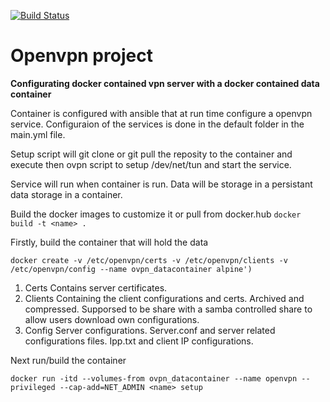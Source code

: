 [![Build Status](https://travis-ci.org/Sifungurux/ansible-openvpn-docker.svg?branch=master)](https://travis-ci.org/Sifungurux/ansible-openvpn-docker)
# Openvpn project
**Configurating docker contained vpn server 
with a docker contained data container** 

Container is configured with ansible that at run time configure a openvpn
 service. Configuraion of the services is done in the default folder in the
main.yml file.

Setup script will git clone or git pull the reposity to the container and execute
then ovpn script to setup /dev/net/tun and start the service.

Service will run when container is run. Data will be storage in a persistant
 data storage in a container.

Build the docker images to customize it or pull from docker.hub
`docker build -t <name> .`


Firstly, build the container that will hold the data

`docker create -v /etc/openvpn/certs -v /etc/openvpn/clients -v /etc/openvpn/config --name ovpn_datacontainer alpine')`

1. Certs
	Contains server certificates.
2. Clients
	Containing the client configurations and certs. Archived and compressed. 
	Supporsed to be share with a samba controlled share to allow users download own configurations.
3. Config 
	Server configurations. Server.conf and server related configurations files. Ipp.txt and client IP configurations.

Next run/build the container

`docker run -itd --volumes-from ovpn_datacontainer --name openvpn --privileged --cap-add=NET_ADMIN <name> setup`

